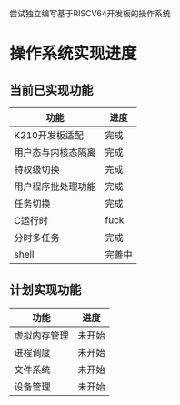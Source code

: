 尝试独立编写基于RISCV64开发板的操作系统
# 操作系统实现进度

## 当前已实现功能

| 功能        | 进度  |
|-----------|-----|
| K210开发板适配 | 完成  |
| 用户态与内核态隔离 | 完成  |
| 特权级切换     | 完成  |
| 用户程序批处理功能 | 完成  |
| 任务切换      | 完成  |
| C运行时      | fuck |
| 分时多任务     | 完成  |
| shell     | 完善中 |

## 计划实现功能

| 功能                 | 进度   |
|--------------------|--------|
| 虚拟内存管理         | 未开始 |
| 进程调度             | 未开始 |
| 文件系统             | 未开始 |
| 设备管理             | 未开始 |

